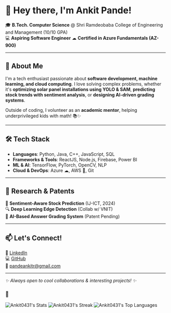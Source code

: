 # 👋 Hey there, I'm Ankit Pande!  

🎓 **B.Tech. Computer Science** @ Shri Ramdeobaba College of Engineering and Management (10/10 GPA)  
💻 **Aspiring Software Engineer**
☁ **Certified in Azure Fundamentals (AZ-900)**  

---

## 🚀 About Me  
I'm a tech enthusiast passionate about **software development, machine learning, and cloud computing**. I love solving complex problems, whether it's **optimizing solar panel installations using YOLO & SAM**, **predicting stock trends with sentiment analysis**, or **designing AI-driven grading systems**.  

Outside of coding, I volunteer as an **academic mentor**, helping underprivileged kids with math! 📚✨  

---

## 🛠 Tech Stack  
- **Languages**: Python, Java, C++, JavaScript, SQL  
- **Frameworks & Tools**: ReactJS, Node.js, Firebase, Power BI  
- **ML & AI**: TensorFlow, PyTorch, OpenCV, NLP  
- **Cloud & DevOps**: Azure ☁, AWS 🚀, Git  

---

## 📜 Research & Patents  
🔬 **Sentiment-Aware Stock Prediction** (IJ-ICT, 2024)  
🔍 **Deep Learning Edge Detection** (Collab w/ VNIT)  
📜 **AI-Based Answer Grading System** (Patent Pending)  

---

## 📫 Let's Connect!  
💼 [LinkedIn](https://www.linkedin.com/in/ankit-pande-31ap04)  
💻 [GitHub](https://github.com/Ankit0431)  
📧 pandeankitr@gmail.com  

---

_✨ Always open to cool collaborations & interesting projects! ✨_

### 🌱
![Ankit0431's Stats](https://github-readme-stats.vercel.app/api?username=Ankit0431&theme=nightowl&show_icons=true&hide_border=true&count_private=true)
![Ankit0431's Streak](https://github-readme-streak-stats.herokuapp.com/?user=Ankit0431&theme=nightowl&hide_border=true)
![Ankit0431's Top Languages](https://github-readme-stats.vercel.app/api/top-langs/?username=Ankit0431&theme=nightowl&show_icons=true&hide_border=true&layout=compact)
<!--

Here are some ideas to get you started:

- 🔭 I’m currently working on ...
- 🌱 I’m currently learning ...
- 👯 I’m looking to collaborate on ...
- 🤔 I’m looking for help with ...
- 💬 Ask me about ...
- 📫 How to reach me: ...
- 😄 Pronouns: ...
- ⚡ Fun fact: ...
-->
